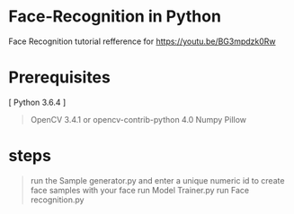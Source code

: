 # Face-Recognition in Python
Face Recognition tutorial refference for https://youtu.be/BG3mpdzk0Rw


# Prerequisites
[ Python 3.6.4 ]
> OpenCV 3.4.1 or opencv-contrib-python 4.0
> Numpy
> Pillow


# steps
> run the Sample generator.py and enter a unique numeric id to create face samples with your face
> run Model Trainer.py
> run Face recognition.py
